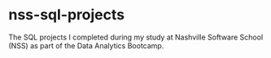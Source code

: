 # nss-sql-projects
The SQL projects I completed during my study at Nashville Software School (NSS) as part of the Data Analytics Bootcamp.
